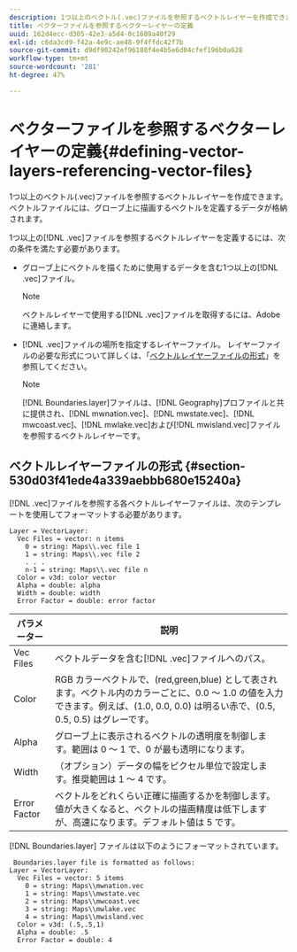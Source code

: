 ```yaml
---
description: 1つ以上のベクトル(.vec)ファイルを参照するベクトルレイヤーを作成できます。ベクトルファイルには、グローブ上に描画するベクトルを定義するデータが格納されます。
title: ベクターファイルを参照するベクターレイヤーの定義
uuid: 162d4ecc-d305-42e3-a5d4-0c1609a40f29
exl-id: c6da3cd9-f42a-4e9c-ae48-9f4ffdc42f7b
source-git-commit: d9df90242ef96188f4e4b5e6d04cfef196b0a628
workflow-type: tm+mt
source-wordcount: '281'
ht-degree: 47%

---
```


# ベクターファイルを参照するベクターレイヤーの定義{#defining-vector-layers-referencing-vector-files}

1つ以上のベクトル(.vec)ファイルを参照するベクトルレイヤーを作成できます。ベクトルファイルには、グローブ上に描画するベクトルを定義するデータが格納されます。

1つ以上の[!DNL .vec]ファイルを参照するベクトルレイヤーを定義するには、次の条件を満たす必要があります。

* グローブ上にベクトルを描くために使用するデータを含む1つ以上の[!DNL .vec]ファイル。

   >[!NOTE]
   >
   >ベクトルレイヤーで使用する[!DNL .vec]ファイルを取得するには、Adobeに連絡します。

* [!DNL .vec]ファイルの場所を指定するレイヤーファイル。 レイヤーファイルの必要な形式について詳しくは、「[ベクトルレイヤーファイルの形式](../../../../home/c-geo-oview/c-wk-img-lyrs/c-wk-vctr-lyrs/c-def-vctr-files.md#section-530d03f41ede4a339aebbb680e15240a)」を参照してください。

   >[!NOTE]
   >
   >[!DNL Boundaries.layer]ファイルは、[!DNL Geography]プロファイルと共に提供され、[!DNL mwnation.vec]、[!DNL mwstate.vec]、[!DNL mwcoast.vec]、[!DNL mwlake.vec]および[!DNL mwisland.vec]ファイルを参照するベクトルレイヤーです。

## ベクトルレイヤーファイルの形式 {#section-530d03f41ede4a339aebbb680e15240a}

[!DNL .vec]ファイルを参照する各ベクトルレイヤーファイルは、次のテンプレートを使用してフォーマットする必要があります。

```
Layer = VectorLayer:
  Vec Files = vector: n items
    0 = string: Maps\\.vec file 1
    1 = string: Maps\\.vec file 2
    . . .
    n-1 = string: Maps\\.vec file n
  Color = v3d: color vector
  Alpha = double: alpha
  Width = double: width
  Error Factor = double: error factor
```

| パラメーター | 説明 |
|---|---|
| Vec Files | ベクトルデータを含む[!DNL .vec]ファイルへのパス。 |
| Color | RGB カラーベクトルで、(red,green,blue) として表されます。ベクトル内のカラーごとに、0.0 ～ 1.0 の値を入力できます。例えば、(1.0, 0.0, 0.0) は明るい赤で、(0.5, 0.5, 0.5) はグレーです。 |
| Alpha | グローブ上に表示されるベクトルの透明度を制御します。範囲は 0 ～ 1 で、0 が最も透明になります。 |
| Width | （オプション）データの幅をピクセル単位で設定します。推奨範囲は 1 ～ 4 です。 |
| Error Factor | ベクトルをどれくらい正確に描画するかを制御します。値が大きくなると、ベクトルの描画精度は低下しますが、高速になります。デフォルト値は 5 です。 |

[!DNL Boundaries.layer] ファイルは以下のようにフォーマットされています。

```
 Boundaries.layer file is formatted as follows:
Layer = VectorLayer:
  Vec Files = vector: 5 items
    0 = string: Maps\\mwnation.vec
    1 = string: Maps\\mwstate.vec
    2 = string: Maps\\mwcoast.vec
    3 = string: Maps\\mwlake.vec
    4 = string: Maps\\mwisland.vec
  Color = v3d: (.5,.5,1)
  Alpha = double: .5
  Error Factor = double: 4
```
